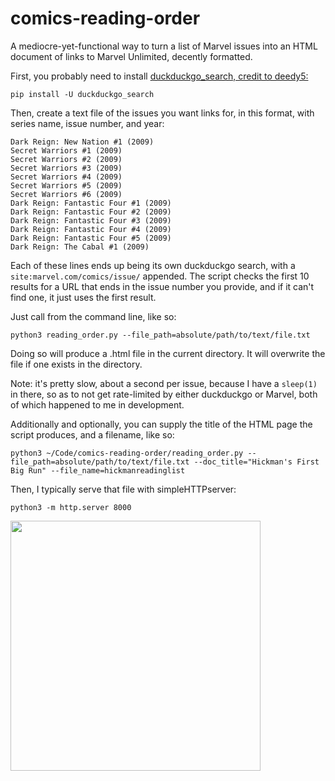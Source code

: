 # comics-reading-order
A mediocre-yet-functional way to turn a list of Marvel issues into an HTML document of links to Marvel Unlimited, decently formatted.

First, you probably need to install [duckduckgo_search, credit to deedy5:](https://github.com/deedy5/duckduckgo_search)

```pip install -U duckduckgo_search```

Then, create a text file of the issues you want links for, in this format, with series name, issue number, and year:

```
Dark Reign: New Nation #1 (2009)
Secret Warriors #1 (2009)
Secret Warriors #2 (2009)
Secret Warriors #3 (2009)
Secret Warriors #4 (2009)
Secret Warriors #5 (2009)
Secret Warriors #6 (2009)
Dark Reign: Fantastic Four #1 (2009)
Dark Reign: Fantastic Four #2 (2009)
Dark Reign: Fantastic Four #3 (2009)
Dark Reign: Fantastic Four #4 (2009)
Dark Reign: Fantastic Four #5 (2009)
Dark Reign: The Cabal #1 (2009)
```

Each of these lines ends up being its own duckduckgo search, with a ``` site:marvel.com/comics/issue/``` appended. The script checks the first 10 results for a URL that ends in the issue number you provide, and if it can't find one, it just uses the first result.

Just call from the command line, like so:

```python3 reading_order.py --file_path=absolute/path/to/text/file.txt```

Doing so will produce a .html file in the current directory. It will overwrite the file if one exists in the directory.

Note: it's pretty slow, about a second per issue, because I have a ```sleep(1)``` in there, so as to not get rate-limited by either duckduckgo or Marvel, both of which happened to me in development.

Additionally and optionally, you can supply the title of the HTML page the script produces, and a filename, like so:

```python3 ~/Code/comics-reading-order/reading_order.py --file_path=absolute/path/to/text/file.txt --doc_title="Hickman's First Big Run" --file_name=hickmanreadinglist```

Then, I typically serve that file with simpleHTTPserver:

```python3 -m http.server 8000```

<img src="https://user-images.githubusercontent.com/82833387/222652187-e552f765-2c8b-4fce-a12d-53d67e49b5d0.gif" width="400">
